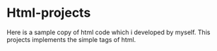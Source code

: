 # Html-projects
Here is a sample copy of html code which i developed by myself.
This projects implements the simple tags of html.
